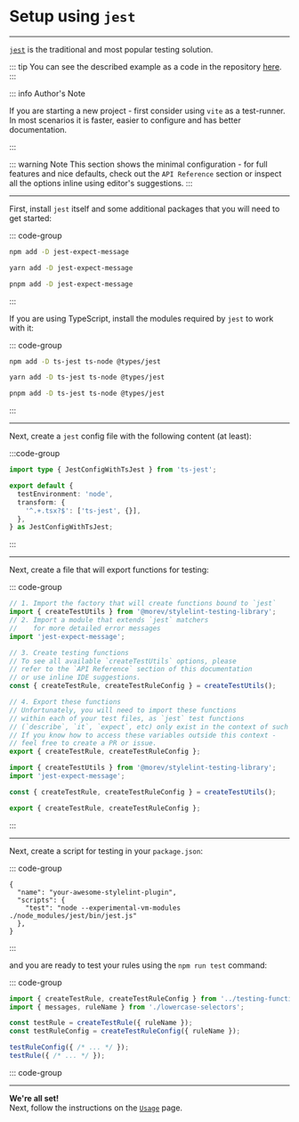# Setup using `jest`

---

[`jest`](https://jestjs.io/) is the traditional and most popular testing solution.

::: tip
You can see the described example as a code
in the repository [here](https://github.com/morevm/stylelint-testing-library/tree/master/examples/jest).
:::

::: info Author's Note

If you are starting a new project - first consider using `vite` as a test-runner. \
In most scenarios it is faster, easier to configure and has better documentation.

:::

::: warning Note
This section shows the minimal configuration - for full features and nice defaults,
check out the `API Reference` section or inspect all the options inline using editor's suggestions.
:::

---

First, install `jest` itself and some additional packages that you will need to get started:

::: code-group

```sh [npm]
npm add -D jest-expect-message
```

```sh [yarn]
yarn add -D jest-expect-message
```

```sh [pnpm]
pnpm add -D jest-expect-message
```

:::

If you are using TypeScript, install the modules required by `jest` to work with it:

::: code-group

```sh [npm]
npm add -D ts-jest ts-node @types/jest
```

```sh [yarn]
yarn add -D ts-jest ts-node @types/jest
```

```sh [pnpm]
pnpm add -D ts-jest ts-node @types/jest
```

:::

---

Next, create a `jest` config file with the following content (at least):

:::code-group

```ts [jest.config.ts]
import type { JestConfigWithTsJest } from 'ts-jest';

export default {
  testEnvironment: 'node',
  transform: {
    '^.+.tsx?$': ['ts-jest', {}],
  },
} as JestConfigWithTsJest;
```

:::

---

Next, create a file that will export functions for testing:

::: code-group

```ts [testing-functions.ts]
// 1. Import the factory that will create functions bound to `jest`
import { createTestUtils } from '@morev/stylelint-testing-library';
// 2. Import a module that extends `jest` matchers
//    for more detailed error messages
import 'jest-expect-message';

// 3. Create testing functions
// To see all available `createTestUtils` options, please
// refer to the `API Reference` section of this documentation
// or use inline IDE suggestions.
const { createTestRule, createTestRuleConfig } = createTestUtils();

// 4. Export these functions
// Unfortunately, you will need to import these functions
// within each of your test files, as `jest` test functions
// (`describe`, `it`, `expect`, etc) only exist in the context of such files.
// If you know how to access these variables outside this context -
// feel free to create a PR or issue.
export { createTestRule, createTestRuleConfig };

```

```ts [testing-functions.ts (without-comments)]
import { createTestUtils } from '@morev/stylelint-testing-library';
import 'jest-expect-message';

const { createTestRule, createTestRuleConfig } = createTestUtils();

export { createTestRule, createTestRuleConfig };

```

:::

---

Next, create a script for testing in your `package.json`:

::: code-group

```json{4} [package.json]
{
  "name": "your-awesome-stylelint-plugin",
  "scripts": {
    "test": "node --experimental-vm-modules ./node_modules/jest/bin/jest.js"
  },
}
```

:::

and you are ready to test your rules using the `npm run test` command:

::: code-group

```ts [rules/lowercase-selectors.test.ts]
import { createTestRule, createTestRuleConfig } from '../testing-functions';
import { messages, ruleName } from './lowercase-selectors';

const testRule = createTestRule({ ruleName });
const testRuleConfig = createTestRuleConfig({ ruleName });

testRuleConfig({ /* ... */ });
testRule({ /* ... */ });
```

::: code-group

---

**We're all set!** \
Next, follow the instructions on the [`Usage`](/guide/usage) page.
